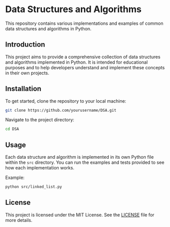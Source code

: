 # Data Structures and Algorithms

This repository contains various implementations and examples of common data structures and algorithms in Python.

## Introduction

This project aims to provide a comprehensive collection of data structures and algorithms implemented in Python. It is intended for educational purposes and to help developers understand and implement these concepts in their own projects.

## Installation

To get started, clone the repository to your local machine:

```bash
git clone https://github.com/yourusername/DSA.git
```

Navigate to the project directory:

```bash
cd DSA
```

## Usage

Each data structure and algorithm is implemented in its own Python file within the `src` directory. You can run the examples and tests provided to see how each implementation works.

Example:

```bash
python src/linked_list.py
```

## License

This project is licensed under the MIT License. See the [LICENSE](LICENSE) file for more details.
